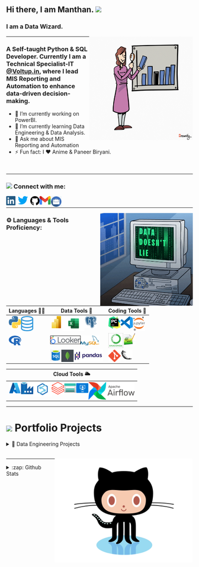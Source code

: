 ## Hi there, I am Manthan. <img src="https://media.giphy.com/media/hvRJCLFzcasrR4ia7z/giphy.gif" width="25px">
### I am a Data Wizard. 

[<img align="right" src="https://raw.githubusercontent.com/manthan-ladva/Repo_Images/main/Gifs/readme_md_data_finder.gif" alt="Coder GIF" height="280">][MyProfile]
<hr/>

### A Self-taught Python & SQL Developer. Currently I am a Technical Specialist-IT [@Voltup.in](https://voltup.in/), where I lead MIS Reporting and Automation to enhance data-driven decision-making.
- 🔭 I’m currently working on PowerBI.
- 🌱 I’m currently learning Data Engineering & Data Analysis.
- 💬 Ask me about MIS Reporting and Automation
- ⚡ Fun fact: I ❤️ Anime & Paneer Biryani.
<br/>



<hr/>

### <img src="https://media.giphy.com/media/v1.Y2lkPTc5MGI3NjExdzd3d2JtNmZzanlqemNxdzI2ajRjdGNtYWZqaXgzaHV4YnN0aHZndCZlcD12MV9zdGlja2Vyc19zZWFyY2gmY3Q9cw/23D8NR89IoZUC9jgsO/giphy.gif" width="25px"> Connect with me:
[<img align="left" alt="subhamrex | LinkedIn" width="25px" src="https://raw.githubusercontent.com/manthan-ladva/Repo_Images/main/Tools/linkedin.png" />][LinkedIn]
[<img align="left" alt="subhamrex | Twitter" width="40px" src="https://raw.githubusercontent.com/manthan-ladva/Repo_Images/main/Tools/twitter.png" />][Twitter]
<!--[<img align="left" alt="subhamrex | Instagram" width="25px" src="http://pngimg.com/uploads/instagram/instagram_PNG11.png" />][Instagram]-->
[<img align="left" alt="manthan-ladva | GithubProfile" width="25px" src="https://raw.githubusercontent.com/manthan-ladva/Repo_Images/main/Tools/github.png" />][MyProfile]
<a href="mailto:manthanladva999@gmail.com"><img align="left" alt="GMail" width="30px" src="https://raw.githubusercontent.com/manthan-ladva/Repo_Images/main/Tools/gmail.png"/></a>
[<img align="left" alt="manthan-ladva | Portfolio" width="30px" src="https://raw.githubusercontent.com/manthan-ladva/Repo_Images/main/Tools/portfolio.jpg" />][Portfolio]

<br />

<hr/>

[<img align="right"  src="https://raw.githubusercontent.com/manthan-ladva/Repo_Images/main/Gifs/readme_md_data_dosent_lie.gif" alt="Coder GIF" height="250">][MyProfile]





### ⚙ Languages & Tools Proficiency:

| Languages 👨‍💻 | Data Tools 📀 | Coding Tools 📀 |
| :----------: | :----------: | :----------: |
| [<img align="left" alt="python" width="33px" src="https://raw.githubusercontent.com/manthan-ladva/Repo_Images/main/Data/python.png" />][Python] [<img align="left" alt="SQL" width="33px" src="https://raw.githubusercontent.com/manthan-ladva/Repo_Images/main/Data/sql_server.png" />][SQL] | [<img align="left" alt="PowerBI" width="33px" src="https://raw.githubusercontent.com/manthan-ladva/Repo_Images/main/Data/powerbi.jpeg"/>][PowerBI] [<img align="left" alt="Excel" width="60px" src="https://raw.githubusercontent.com/manthan-ladva/Repo_Images/main/Data/ms_excel.png"/>][Excel] [<img align="left" alt="PostgreSQL" width="33px" src="https://raw.githubusercontent.com/manthan-ladva/Repo_Images/main/Data/postgresql.png" />][PostgreSQL] | [<img align="left" alt="Pycharm" width="33px" src="https://raw.githubusercontent.com/manthan-ladva/Repo_Images/main/Tools/pycharm.png" />][PyCharm] [<img align="left" alt="vscode" width="33px" src="https://raw.githubusercontent.com/manthan-ladva/Repo_Images/main/Tools/vs_code.webp" />][VSCode] [<img align="left" alt="Jupyter" width="33px" src="https://raw.githubusercontent.com/manthan-ladva/Repo_Images/main/Tools/jupyter_notebook.png" />][Jupyter] |
| [<img align="left" alt="R" width="33px" src="https://raw.githubusercontent.com/manthan-ladva/Repo_Images/main/Data/r.png" />][R] | [<img align="left" alt="LS" width="80px" border="1" cellpadding="4" src="https://raw.githubusercontent.com/manthan-ladva/Repo_Images/main/Data/looker.png"/>][Looker Studio] [<img align="left" alt="MySQL" width="50px" src="https://raw.githubusercontent.com/manthan-ladva/Repo_Images/main/Data/mysql.png" />][MySQL] | [<img align="left" alt="anaconda" width="40px" src="https://raw.githubusercontent.com/manthan-ladva/Repo_Images/main/Tools/anaconda.png" />][Anaconda] [<img align="left" alt="Notepad++" width="33px" src="https://raw.githubusercontent.com/manthan-ladva/Repo_Images/main/Tools/notebook++.png" />][Notepad++] |
| | [<img align="left" alt="Azure SQL" width="30px" src="https://raw.githubusercontent.com/manthan-ladva/Repo_Images/main/Cloud/Azure/azure_sql_server.webp"/>][Azure SQL] [<img align="left" alt="MongoDB" width="33px" src="https://raw.githubusercontent.com/manthan-ladva/Repo_Images/main/Data/mongo.png" />][MongoDB] [<img align="left" alt="Pandas" width="80px" src="https://raw.githubusercontent.com/manthan-ladva/Repo_Images/main/Data/pandas.png"/>][Pandas] | [<img align="left" alt="gitbash" width="33px" src="https://raw.githubusercontent.com/manthan-ladva/Repo_Images/main/Tools/git.png" />][Git] [<img align="left" alt="Flask" width="33px" src="https://raw.githubusercontent.com/manthan-ladva/Repo_Images/main/Tools/flask.png" />][Flask] |

| Cloud Tools 🌥️ |
| :----------: |
| [<img align="left" alt="Azure" width="33px" src="https://raw.githubusercontent.com/manthan-ladva/Repo_Images/main/Cloud/Azure/azure.png"/>][Azure] [<img align="left" alt="Azure Data Factory" width="33px" src="https://raw.githubusercontent.com/manthan-ladva/Repo_Images/main/Cloud/Azure/azure_data_factory.png"/>][Azure Data Factory] [<img align="left" alt="Azure Storage Account" width="50px" src="https://raw.githubusercontent.com/manthan-ladva/Repo_Images/main/Cloud/Azure/azure_synapse_analytics.png"/>][Azure Synapse Analytics] [<img align="left" alt="Azure Databricks" width="33px" src="https://raw.githubusercontent.com/manthan-ladva/Repo_Images/main/Cloud/Azure/databricks.png"/>][Azure Databricks] [<img align="left" alt="Azure Storage Account" width="33px" src="https://raw.githubusercontent.com/manthan-ladva/Repo_Images/main/Cloud/Azure/azure_storage_account.webp"/>][Azure Storage Account] [<img align="left" alt="Azure VM" width="33px" src="https://raw.githubusercontent.com/manthan-ladva/Repo_Images/main/Cloud/Azure/azure_vm.jpg"/>][Azure VM] [<img align="left" alt="Azure Storage Account" width="125px" src="https://raw.githubusercontent.com/manthan-ladva/Repo_Images/main/Cloud/Azure/airflow.png"/>][Airflow] |


<hr/>

# <img src="https://media.giphy.com/media/sUvXqhA9nukbIM0MyO/giphy.gif?cid=790b7611wi4yz00jy94qjjk60med6ysj799e54uoq04angzw&ep=v1_stickers_search&rid=giphy.gif&ct=s" width="35px"> Portfolio Projects



<details>
  <summary>💽 Data Engineering Projects</summary>
  🎯<a href="https://github.com/manthan-ladva/DE-Uber-Analysis-Azure">DE-Uber-Analysis-Azure</a>
  <br/>
  🎯<a href="https://github.com/manthan-ladva/DE-Kaggle-Airflow-Azure/">DE-Kaggle-Airflow-Azure</a>
  <br/>
</details>
<!--<details>
  <summary>💽 Data Analysis Projects</summary>
  🎯<a href="https://github.com/manthan-ladva/DE-Uber-Analysis-Azure">DE-Uber-Analysis-Azure</a>
  <br/>
  🎯<a href="https://github.com/manthan-ladva/DE-Kaggle-Airflow-Azure/">DE-Kaggle-Airflow-Azure</a>
  <br/>
</details>
-->

<br/>

[<img align="right"  src="https://raw.githubusercontent.com/manthan-ladva/Repo_Images/main/Gifs/github.gif" alt="Coder GIF" height="280">][MyProfile]





<hr/>
<details>
  <summary>:zap: Github Stats</summary>
  <img align="left" alt="codeSTACKr's Github Stats" src="https://github-readme-stats.vercel.app/api?username=manthan-ladva&show_icons=true&hide_border=true&hide=stars,prs,issues&theme=radical" />
</details>


[MyProfile]:https://github.com/manthan-ladva
[Anaconda]:https://www.anaconda.com/
[PowerBI]:https://powerbi.microsoft.com/en-us/
[R]:https://www.r-project.org/
[VSCode]:https://code.visualstudio.com/
[Jupyter]:https://jupyter.org/
[PyCharm]:https://www.jetbrains.com/pycharm/
[Flask]:https://flask.palletsprojects.com/en/1.1.x/
[Git]:https://git-scm.com/
[MongoDB]:https://www.mongodb.com/
[MySQL]:https://www.mysql.com/
[Notepad++]:https://notepad-plus-plus.org/
[Python]:https://www.python.org/
[Instagram]: https://www.instagram.com/manthan_mitaben_ladva/
[Twitter]: https://x.com/manthan_ladva?t=FdKnS9MyCCjmWaxmC3o7cg&s=08
[LinkedIn]: https://www.linkedin.com/in/manthan-ladva/
[Azure Storage Account]:https://learn.microsoft.com/en-us/azure/storage/blobs/storage-blobs-introduction/
[Azure VM]:https://azure.microsoft.com/en-in/products/virtual-machines/
[Azure SQL]:https://azure.microsoft.com/en-in/products/azure-sql/database/
[Azure]:https://portal.azure.com/
[SQL]:https://www.w3schools.com/sql/
[PostgreSQL]:https://www.postgresql.org/
[Excel]:https://www.microsoft.com/en-in/microsoft-365/excel/
[Looker Studio]:https://lookerstudio.google.com/u/0/navigation/reporting/
[Pandas]:https://pandas.pydata.org/
[Azure Data Factory]:https://azure.microsoft.com/en-in/products/data-factory/
[Azure Synapse Analytics]:https://azure.microsoft.com/en-us/products/synapse-analytics/
[Azure Databricks]:https://www.databricks.com/
[Airflow]:https://airflow.apache.org/
[Portfolio]:https://codebasics.io/portfolio/Manthan-Ladva
